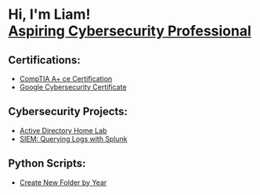 <h1>Hi, I'm Liam! <br/><a href="https://www.linkedin.com/in/liam-bergerson-123a85216/">Aspiring Cybersecurity Professional</a></h1>

<h2>Certifications:</h2>

- [CompTIA A+ ce Certification](https://www.credly.com/badges/2a13f2c8-6fff-49a6-8411-4964ea9dec7d/linked_in_profile)
- [Google Cybersecurity Certificate](https://www.credly.com/badges/b92d00aa-5597-41d4-8c68-8aefedcab180/public_url)


<h2>Cybersecurity Projects:</h2>

- [Active Directory Home Lab](https://github.com/liambergerson1/ActiveDirectoryLab)
- [SIEM: Querying Logs with Splunk](https://github.com/liambergerson1/SplunkLab)

<h2>Python Scripts:</h2>

- [Create New Folder by Year](https://github.com/liambergerson1/PythonYearFolderScript)


<!--
Here are some ideas to get you started:

- 🔭 I’m currently working on ...
- 🌱 I’m currently learning ...
- 👯 I’m looking to collaborate on ...
- 🤔 I’m looking for help with ...
- 💬 Ask me about ...
- 📫 How to reach me: ...
- 😄 Pronouns: ...
- ⚡ Fun fact: ...
-->
